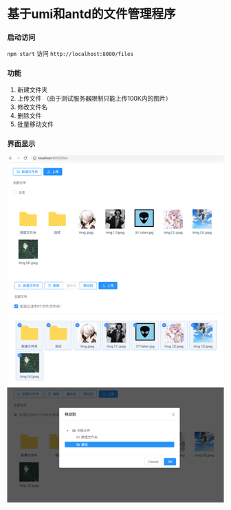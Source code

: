 # 基于umi和antd的文件管理程序
### 启动访问
`npm start`
访问
`http://localhost:8000/files`

### 功能
 1. 新建文件夹
 2. 上传文件 （由于测试服务器限制只能上传100K内的图片）
 3. 修改文件名
 4. 删除文件
 5. 批量移动文件

### 界面显示
![Image text](https://github.com/xaruy/img-folder/blob/master/WX20181223-100830@2x.png?raw=true)
![Image text](https://github.com/xaruy/img-folder/blob/master/20181223101018.png?raw=true)
![Image text](https://github.com/xaruy/img-folder/blob/master/20181223101109.png?raw=true)
